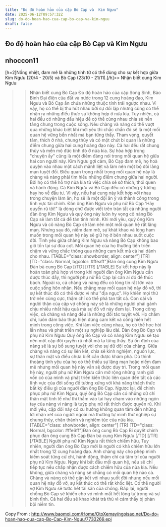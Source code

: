 ```yaml
---
title: "Đo độ hoàn hảo của cặp Bò Cạp và  Kim Ngưu"
date: 2025-06-12T09:57:32Z
slug: do-do-hoan-hao-cua-cap-bo-cap-va-kim-nguu
draft: false
---
```


## Đo độ hoàn hảo của cặp Bò Cạp và  Kim Ngưu

## nhoccon11

​[h=2]Nồng nhiệt, đam mê là những tính từ có thể dùng cho sự kết hợp giữa Kim Ngưu (20/4 - 20/5) và Bò Cạp (23/10 - 21/11).[/h]>> Nhận biết cung Kim Ngưu
>> Nhận biết cung Bò Cạp
>> Đo độ hoàn hảo của cặp Song Sinh, Bảo Bình
Đại điện của đất và nước trong 12 cung hoàng đạo, Kim Ngưu và Bò Cạp ẩn chứa những thuộc tính trái ngược nhau. Vì vậy, họ có thể bị thu hút nhau bởi sự đối lập nhưng cũng có thể nhận ra những điều thực sự không hợp ở nửa kia. Tuy nhiên, cả hai đều có những dấu hiệu để có thể cùng nhau chia sẻ nền tảng chung trong cuộc sống. Nếu chàng và nàng có thể vượt qua những khác biệt khi mới yêu thì chắc chắn đó sẽ là một mối quan hệ vững bền nhất mà bạn từng thấy.
Tham vọng, quyết tâm, thích ở nhà, chung thủy và có một chút bi quan là những điểm chung giữa hai cung hoàng đạo này. Cả hai đều rất chung thủy và mến mộ đức tính đó ở nửa kia. Sự hòa hợp trong "chuyện ấy" cũng là một điểm đáng nói trong mối quan hệ giữa hai con người này. Kim Ngưu gợi cảm, Bò Cạp đam mê, họ hoà quyện vào nhau một cách mãnh liệt và làm nên một bộ đôi lãng mạn tuyệt đối.
Điều quan trọng nhất trong mối quan hệ này là chàng và nàng phải tìm hiểu những điểm chung giữa hai người. Bởi họ có thể hỗ trợ nửa kia từ việc chia sẻ sở thích, thói quen và hành động. Cả Kim Ngưu và Bò Cạp đều có những ý tưởng hay ho về đầu tư. Vì vậy, nếu hai cung này kết hợp với nhau trong chuyện làm ăn, họ sẽ là một đội ăn ý và thành công trong lĩnh vực tài chính.
​​​Đàn ông Kim Ngưu và phụ nữ Bò Cạp
'Hãy quyến rũ tôi!" là dòng chữ được viết trên trán tất cả những người đàn ông Kim Ngưu và quý ông này luôn hy vọng cô nàng Bò Cạp sẽ làm tất cả để tán tỉnh mình. Khi mới yêu, quý ông Kim Ngưu và cô nàng Bò Cạp sẽ làm nên một mối quan hệ rất lãng mạn. Nhưng sau đó, niềm đam mê, sự khát khao và lòng ham muốn trong mối quan hệ này sẽ giữ họ ở bên nhau suốt cuộc đời. Tình yêu giữa chàng Kim Ngưu và nàng Bò Cạp không bao giờ tồn tại sự đùa cợt. Mối quan hệ của họ thường tiến triển chậm và vững chắc thông qua những cam kết mà cả hai dành cho nhau.
[TABLE="class: showborder, align: center"]
[TR]
[TD="class: Normal, bgcolor: #ffeaff"]Đàn ông cung Kim Ngưu
Đàn bà cung Bò Cạp
[/TD]
[/TR]
[/TABLE]
Sự kết hợp này là hoàn toàn phù hợp vì trong khi người đàn ông Kim Ngưu cần được thúc đẩy, thì người phụ nữ Bò Cạp lại cần ai đó để thúc bách. Ngoài ra, cả chàng và nàng đều có lòng tin rất lớn vào cuộc sống hôn nhân. Nếu chẳng may mối quan hệ này đổ vỡ, thì sự kết thúc đó có thể được ví như "địa ngục". Họ khiến mọi thứ trở nên cùng cực, thậm chí có thể phá tan tất cả. Con cái và người thân của cặp vợ chồng này sẽ là những người phải gánh chịu nhiều nhất hậu quả mà sự đổ vỡ này đem lại.
Trong công việc, cả chàng và nàng đều là những đối tác tuyệt vời. Họ chăm chỉ, luôn đảm bảo thực hiện đúng cam kết và cống hiến hết mình trong công việc. Khi làm việc cùng nhau, họ có thể học hỏi lẫn nhau và phát triển một sự nghiệp lâu dài.
Đàn ông Bò Cạp và phụ nữ Kim Ngưu
Quý ông Bò Cạp và cô nàng Kim Ngưu sẽ tạo nên một cặp đôi quyến rũ nhất mà ta từng thấy. Sự ổn định của nàng sẽ là sự bổ sung tuyệt vời cho sự dữ dội của chàng. Giữa chàng và nàng có sự liên kết, chia sẻ kinh nghiệm, nguồn lực, sự thân mật và điều chưa biết cần được khám phá. Dù thỉnh thoảng tình yêu của họ có thể thiếu sự lãng mạn hoặc niềm đam mê nhưng mối quan hệ này vẫn sẽ được duy trì.
Trong mối quan hệ này, người phụ nữ Kim Ngưu cần mở rộng những ranh giới vốn có của mình và phát triển kiến thức liên quan đến tất cả các lĩnh vực của đời sống để tương xứng với khả năng thách thức bất kỳ điều gì của người đàn ông Bò Cạp. Ngược lại, để chinh phục phụ nữ Kim Ngưu, quý ông Bò Cạp cần có những cử chỉ thân mật tinh tế như thì thầm vào tai hay chạm vào những ngón tay của nàng vì nàng là tuýp phụ nữ rất thích được quyến rũ. Khi mới yêu, cặp đôi này có xu hướng không quan tâm đến những lời nhận xét của người ngoài mà thường tự mình thử nghiệp sự chung thủy, chân thành và nghiêm túc của nửa kia.
[TABLE="class: showborder, align: center"]
[TR]
[TD="class: Normal, bgcolor: #ffe6ff"]Đàn ông cung Bò Cạp
Bí quyết chinh phục đàn ông cung Bò Cạp
Đàn bà cung Kim Ngưu
[/TD]
[/TR]
[/TABLE]
Người phụ nữ Kim Ngưu rất thích chiếm hữu. Tuy nhiên, người đàn ông Bò Cạp mới là người có khả chiếm hữu lớn nhất trong 12 cung hoàng đạo. Anh chàng này cho phép mình kiểm soát từng cử chỉ, hành động, thậm chí cả tâm trí của người phụ nữ Kim Ngưu. Ngay khi bắt đầu mối quan hệ, nếu sẽ chỉ tiếp tục nếu chấp nhận được cách chiếm hữu của nửa kia. Nếu không, giữa chàng và nàng sẽ chẳng có mối quan hệ nào cả.
Chàng và nàng có thể gắn kết với nhau suốt đời nhưng nếu mối quan hệ này đổ vỡ, sự kết thúc có thể rất khốc liệt. Có thể người vợ Kim Ngưu sẽ tước hết tài sản của chồng. Đáp lại, người chồng Bò Cạp sẽ khiến cho vợ mình mất hết lòng tự trọng và sự bình tĩnh. Cả hai đều sẽ khao khát trả thù vì cảm thấy bị phản bội niềm tin.

Copy From : http://www.baomoi.com/Home/OtoXemay/ngoisao.net/Do-do-hoan-hao-cua-cap-Bo-Cap-Kim-Nguu/7733269.epi
